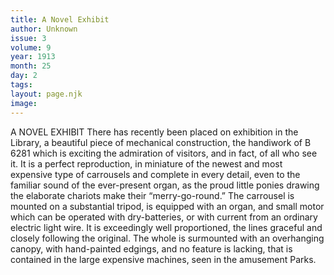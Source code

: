 ```yaml
---
title: A Novel Exhibit
author: Unknown
issue: 3
volume: 9
year: 1913
month: 25
day: 2
tags:
layout: page.njk
image:
---
```

A NOVEL EXHIBIT    There has recently been placed on exhibition in the Library, a beautiful piece of mechanical construction, the handiwork of B 6281 which is exciting the admiration of visitors, and in fact, of all who see it. It is a perfect reproduction, in miniature of the newest and most expensive type of carrousels and complete in every detail, even to the familiar sound of the ever-present organ, as the proud little ponies drawing the elaborate chariots make their “merry-go-round.” The carrousel is mounted on a substantial tripod, is equipped with an organ, and small motor which can be operated with dry-batteries, or with current from an ordinary electric light wire. It is exceedingly well proportioned, the lines graceful and closely following the original. The whole is surmounted with an overhanging canopy, with hand-painted edgings, and no feature is lacking, that is contained in the large expensive machines, seen in the amusement Parks. 




